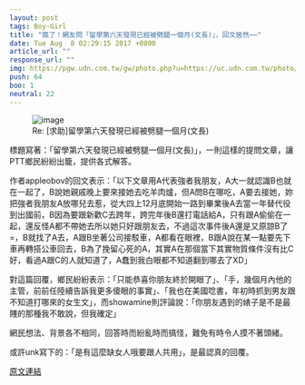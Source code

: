 ```yaml
---
layout: post
tags: Boy-Girl
title: "瘋了！網友問「留學第六天發現已經被劈腿一個月(文長)」，回文居然⋯⋯"
date: Tue Aug  8 02:29:15 2017 +0800
article_url: ""
response_url: ""
img: https://pgw.udn.com.tw/gw/photo.php?u=https://uc.udn.com.tw/photo/2017/05/20/realtime/3538555.jpg&x=0&y=0&sw=0&sh=0&sl=W&fw=1050&exp=3600
push: 64
boo: 1
neutral: 22
---
```


<figure>
<img src="https://pgw.udn.com.tw/gw/photo.php?u=https://uc.udn.com.tw/photo/2017/05/20/realtime/3538555.jpg&x=0&y=0&sw=0&sh=0&sl=W&fw=1050&exp=3600" alt="image">
<figcaption>
Re: [求助]留學第六天發現已經被劈腿一個月(文長)
</figcaption>
</figure>



標題寫著：「留學第六天發現已經被劈腿一個月(文長)」，一則這樣的提問文章，讓PTT鄉民紛紛出籠，提供各式解答。

作者appleobov的回文表示：「以下文章用A代表強者我朋友，A大一就認識B也就在一起了，B說她親戚晚上要來接她去吃羊肉爐，但A問B在哪吃，A要去接她，妳把強者我朋友A放哪兒去惹，從大四上12月底開始一路到畢業後A去當一年替代役到出國前，B因為要跟新歡C去跨年，跨完年後B還打電話給A，只有跟A偷偷在一起，還反怪A都不帶她去所以她只好跟朋友去，不過這次事件後A還是又原諒B了=，B就找了A去，A跟B坐著公司接駁車，A都看在眼裡，B跟A說在某一點要先下車再轉搭公車回去，B為了挽留心死的A，其實A在那個當下其實物質條件沒有比C好，看過A跟C的人就知道了，A蠢到我白眼都不知道翻到哪去了XD」

對這篇回覆，鄉民紛紛表示：「只能恭喜你朋友終於開眼了」、「手，幾個月內他的主管，前前任陸續告訴我更多傻眼的事實」、「我也在美國唸書，年初時抓到男友跟不知道打哪來的女生文」，而showamine則評論說：「你朋友遇到的婊子是不是最賤的那種我不敢說，但我確定」

網民想法、背景各不相同，回答時而紛亂時而搞怪，難免有時令人摸不著頭緒。

或許unk寫下的：「是有這麼缺女人哦要跟人共用」，是最認真的回覆。

<a href = "https://www.ptt.cc/bbs/Boy-Girl/M.1502130558.A.C3D.html">原文連結</a>

